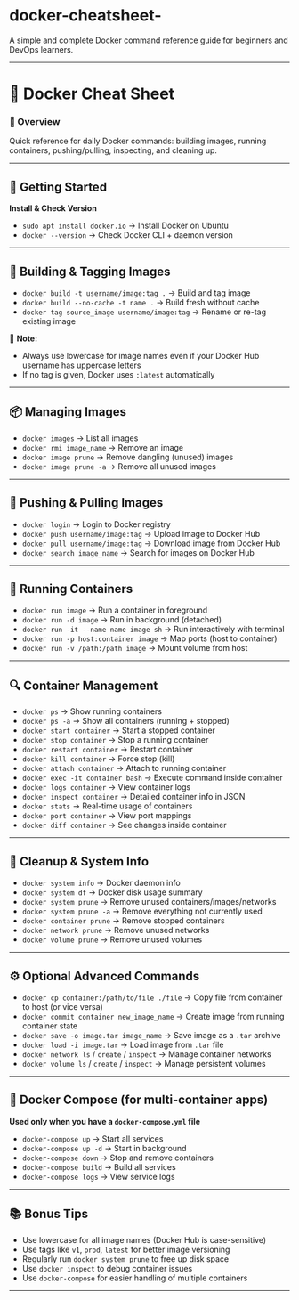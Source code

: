 # docker-cheatsheet-
A simple and complete Docker command reference guide for beginners and DevOps learners.

---

# 🐳 Docker Cheat Sheet

### 📌 Overview

Quick reference for daily Docker commands: building images, running containers, pushing/pulling, inspecting, and cleaning up.

---

## 🚀 Getting Started

**Install & Check Version**

* `sudo apt install docker.io` → Install Docker on Ubuntu
* `docker --version` → Check Docker CLI + daemon version

---

## 🧱 Building & Tagging Images

* `docker build -t username/image:tag .` → Build and tag image
* `docker build --no-cache -t name .` → Build fresh without cache
* `docker tag source_image username/image:tag` → Rename or re-tag existing image

📝 **Note:**

* Always use lowercase for image names even if your Docker Hub username has uppercase letters
* If no tag is given, Docker uses `:latest` automatically

---

## 📦 Managing Images

* `docker images` → List all images
* `docker rmi image_name` → Remove an image
* `docker image prune` → Remove dangling (unused) images
* `docker image prune -a` → Remove all unused images

---

## 🔄 Pushing & Pulling Images

* `docker login` → Login to Docker registry
* `docker push username/image:tag` → Upload image to Docker Hub
* `docker pull username/image:tag` → Download image from Docker Hub
* `docker search image_name` → Search for images on Docker Hub

---

## 🧩 Running Containers

* `docker run image` → Run a container in foreground
* `docker run -d image` → Run in background (detached)
* `docker run -it --name name image sh` → Run interactively with terminal
* `docker run -p host:container image` → Map ports (host to container)
* `docker run -v /path:/path image` → Mount volume from host

---

## 🔍 Container Management

* `docker ps` → Show running containers
* `docker ps -a` → Show all containers (running + stopped)
* `docker start container` → Start a stopped container
* `docker stop container` → Stop a running container
* `docker restart container` → Restart container
* `docker kill container` → Force stop (kill)
* `docker attach container` → Attach to running container
* `docker exec -it container bash` → Execute command inside container
* `docker logs container` → View container logs
* `docker inspect container` → Detailed container info in JSON
* `docker stats` → Real-time usage of containers
* `docker port container` → View port mappings
* `docker diff container` → See changes inside container

---

## 🧹 Cleanup & System Info

* `docker system info` → Docker daemon info
* `docker system df` → Docker disk usage summary
* `docker system prune` → Remove unused containers/images/networks
* `docker system prune -a` → Remove everything not currently used
* `docker container prune` → Remove stopped containers
* `docker network prune` → Remove unused networks
* `docker volume prune` → Remove unused volumes

---

## ⚙️ Optional Advanced Commands

* `docker cp container:/path/to/file ./file` → Copy file from container to host (or vice versa)
* `docker commit container new_image_name` → Create image from running container state
* `docker save -o image.tar image_name` → Save image as a `.tar` archive
* `docker load -i image.tar` → Load image from `.tar` file
* `docker network ls` / `create` / `inspect` → Manage container networks
* `docker volume ls` / `create` / `inspect` → Manage persistent volumes

---

## 🧱 Docker Compose (for multi-container apps)

**Used only when you have a `docker-compose.yml` file**

* `docker-compose up` → Start all services
* `docker-compose up -d` → Start in background
* `docker-compose down` → Stop and remove containers
* `docker-compose build` → Build all services
* `docker-compose logs` → View service logs

---

## 📚 Bonus Tips

* Use lowercase for all image names (Docker Hub is case-sensitive)
* Use tags like `v1`, `prod`, `latest` for better image versioning
* Regularly run `docker system prune` to free up disk space
* Use `docker inspect` to debug container issues
* Use `docker-compose` for easier handling of multiple containers

---

